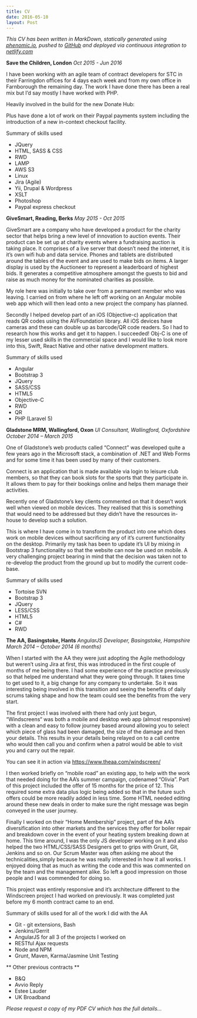 ```yaml
---
title: CV
date: 2016-05-10
layout: Post
---
```


*This CV has been written in MarkDown, statically generated using [phenomic.io](), pushed to [GitHub]() and deployed via continuous integration to [netlify.com]()*

**Save the Children, London**
*Oct 2015 - Jun 2016*

I have been working with an agile team of contract developers for STC in their Farringdon offices for 4 days each week and from my own office in Farnborough the remaining day. The work I have done there has been a real mix but I’d say mostly I have worked with PHP.  

Heavily involved in the build for the new Donate Hub:

Plus have done a lot of work on their Paypal payments system including the introduction of a new in-context checkout facility.

Summary of skills used

*	JQuery
*	HTML, SASS & CSS
*	RWD
*	LAMP
*	AWS S3
*	Linux
*	Jira (Agile)
*	Yii, Drupal & Wordpress
*	XSLT
*	Photoshop
*	Paypal express checkout


**GiveSmart, Reading, Berks**
*May 2015 - Oct 2015*

GiveSmart are a company who have developed a product for the charity sector that helps bring a new level of innovation to auction events. Their product can be set up at charity events where a fundraising auction is taking place. It comprises of a live server that doesn’t need the internet, it is it’s own wifi hub and data service. Phones and tablets are distributed around the tables of the event and are used to make bids on items. A larger display is used by the Auctioneer to represent a leaderboard of highest bids. It generates a competitive atmosphere amongst the guests to bid and raise as much money for the nominated charities as possible.

My role here was initially to take over from a permanent member who was leaving. I carried on from where he left off working on an Angular mobile web app which will then lead onto a new project the company has planned.

Secondly I helped develop part of an iOS (Objective-c) application that reads QR codes using the AVFoundation library. All iOS devices have cameras and these can double up as barcode/QR code readers. So I had to research how this works and get it to happen. I succeeded! Obj-C is one of my lesser used skills in the commercial space and I would like to look more into this, Swift, React Native and other native development matters.

Summary of skills used

*	Angular
*	Bootstrap 3
*	JQuery
*	SASS/CSS
*	HTML5
*	Objective-C
*	RWD
*	QR
*	PHP (Laravel 5)

**Gladstone MRM, Wallingford, Oxon**
*UI Consultant, Wallingford, Oxfordshire*
*October 2014 – March 2015*


One of Gladstone’s web products called “Connect” was developed quite a few years ago in the Microsoft stack, a combination of .NET and Web Forms and for some time it has been used by many of their customers. 

Connect is an application that is made available via login to leisure club members, so that they can book slots for the sports that they participate in. It allows them to pay for their bookings online and helps them manage their activities. 

Recently one of Gladstone’s key clients commented on that it doesn’t work well when viewed on mobile devices. They realised that this is something that would need to be addressed but they didn’t have the resources in-house to develop such a solution.

This is where I have come in to transform the product into one which does work on mobile devices without sacrificing any of it’s current functionality on the desktop. Primarily my task has been to update it’s UI by mixing in Bootstrap 3 functionality so that the website can now be used on mobile. A very challenging project bearing in mind that the decision was taken not to re-develop the product from the ground up but to modify the current code-base. 

Summary of skills used

*	Tortoise SVN
*	Bootstrap 3
*	JQuery
*	LESS/CSS
*	HTML5
*	C#
*	RWD 

**The AA, Basingstoke, Hants**
*AngularJS Developer, Basingstoke, Hampshire*
*March 2014 – October 2014 (6 months)*


When I started with the AA they were just adopting the Agile methodology but weren’t using Jira at first, this was introduced in the first couple of months of me being there. I had some experience of the practice previously so that helped me understand what they were going through. It takes time to get used to it, a big change for any company to undertake. So it was interesting being involved in this transition and seeing the benefits of daily scrums taking shape and how the team could see the benefits from the very start. 

The first project I was involved with there had only just begun, “Windscreens“ was both a mobile and desktop web app (almost responsive) with a clean and easy to follow journey based around allowing you to select which piece of glass had been damaged, the size of the damage and then your details. This results in your details being relayed on to a call centre who would then call you and confirm when a patrol would be able to visit you and carry out the repair.

You can see it in action via https://www.theaa.com/windscreen/

I then worked briefly on “mobile road” an existing app, to help with the work that needed doing for the AA’s summer campaign, codenamed “Olivia”. Part of this project included the offer of 15 months for the price of 12. This required some extra data plus logic being added so that in the future such offers could be more readily added in less time. Some HTML needed editing around these new deals in order to make sure the right message was begin conveyed in the user journey.

Finally I worked on their “Home Membership” project, part of the AA’s diversification into other markets and the services they offer for boiler repair and breakdown cover in the event of your heating system breaking down at home. This time around, I was the only JS developer working on it and also helped the two HTML/CSS/SASS Designers get to grips with Grunt, Git, Jenkins and so on. Our Scrum Master was often asking me about the technicalities,simply because he was really interested in how it all works. I enjoyed doing that as much as writing the code and this was commented on by the team and the management alike. So left a good impression on those people and I was commended for doing so.

This project was entirely responsive and it’s architecture different to the Windscreen project I had worked on previously. It was completed just before my 6 month contract came to an end.

Summary of skills used for all of the work I did with the AA

*	Git - git extensions, Bash
*	Jenkins/Gerrit
*	AngularJS for all 3 of the projects I worked on
*	RESTful Ajax requests
*	Node and NPM
*	Grunt, Maven, Karma/Jasmine Unit Testing

** Other previous contracts **

* B&Q
* Avvio Reply
* Estee Lauder
* UK Broadband

*Please request a copy of my PDF CV which has the full details...*
